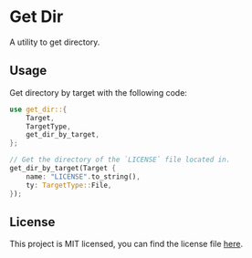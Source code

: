 # Get Dir

A utility to get directory.

## Usage

Get directory by target with the following code:

```rust
use get_dir::{
    Target,
    TargetType,
    get_dir_by_target,
};

// Get the directory of the `LICENSE` file located in.
get_dir_by_target(Target { 
    name: "LICENSE".to_string(), 
    ty: TargetType::File,
});
```

## License

This project is MIT licensed, 
you can find the license file 
[here](https://github.com/alpheustangs/get_dir.rs/blob/main/LICENSE).
